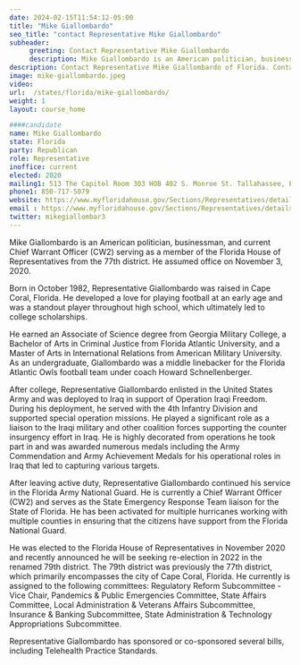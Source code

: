 ```yaml
---
date: 2024-02-15T11:54:12-05:00
title: "Mike Giallombardo"
seo_title: "contact Representative Mike Giallombardo"
subheader:
     greeting: Contact Representative Mike Giallombardo
     description: Mike Giallombardo is an American politician, businessman, and current Chief Warrant Officer (CW2) serving as a member of the Florida House of Representatives from the 77th district. He assumed office on November 3, 2020.
description: Contact Representative Mike Giallombardo of Florida. Contact information for Mike Giallombardo includes email address, phone number, and mailing address.
image: mike-giallombardo.jpeg
video:
url:  /states/florida/mike-giallombardo/
weight: 1
layout: course_home

####candidate
name: Mike Giallombardo
state: Florida
party: Republican
role: Representative
inoffice: current
elected: 2020
mailing1: 513 The Capitol Room 303 HOB 402 S. Monroe St. Tallahassee, FL 32399-1300
phone1: 850-717-5079
website: https://www.myfloridahouse.gov/Sections/Representatives/details.aspx?MemberId=4783&LegislativeTermId=90/
email : https://www.myfloridahouse.gov/Sections/Representatives/details.aspx?MemberId=4783&LegislativeTermId=90/
twitter: mikegiallombar3
---
```


Mike Giallombardo is an American politician, businessman, and current Chief Warrant Officer (CW2) serving as a member of the Florida House of Representatives from the 77th district. He assumed office on November 3, 2020.

Born in October 1982, Representative Giallombardo was raised in Cape Coral, Florida. He developed a love for playing football at an early age and was a standout player throughout high school, which ultimately led to college scholarships.

He earned an Associate of Science degree from Georgia Military College, a Bachelor of Arts in Criminal Justice from Florida Atlantic University, and a Master of Arts in International Relations from American Military University. As an undergraduate, Giallombardo was a middle linebacker for the Florida Atlantic Owls football team under coach Howard Schnellenberger.

After college, Representative Giallombardo enlisted in the United States Army and was deployed to Iraq in support of Operation Iraqi Freedom. During his deployment, he served with the 4th Infantry Division and supported special operation missions. He played a significant role as a liaison to the Iraqi military and other coalition forces supporting the counter insurgency effort in Iraq. He is highly decorated from operations he took part in and was awarded numerous medals including the Army Commendation and Army Achievement Medals for his operational roles in Iraq that led to capturing various targets.

After leaving active duty, Representative Giallombardo continued his service in the Florida Army National Guard. He is currently a Chief Warrant Officer (CW2) and serves as the State Emergency Response Team liaison for the State of Florida. He has been activated for multiple hurricanes working with multiple counties in ensuring that the citizens have support from the Florida National Guard.

He was elected to the Florida House of Representatives in November 2020 and recently announced he will be seeking re-election in 2022 in the renamed 79th district. The 79th district was previously the 77th district, which primarily encompasses the city of Cape Coral, Florida. He currently is assigned to the following committees: Regulatory Reform Subcommittee - Vice Chair, Pandemics & Public Emergencies Committee, State Affairs Committee, Local Administration & Veterans Affairs Subcommittee, Insurance & Banking Subcommittee, State Administration & Technology Appropriations Subcommittee.

Representative Giallombardo has sponsored or co-sponsored several bills, including Telehealth Practice Standards.
